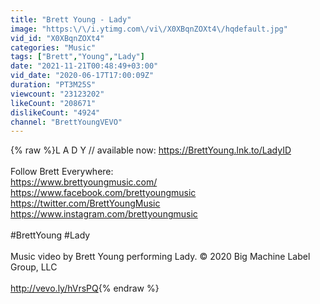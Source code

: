 ```yaml
---
title: "Brett Young - Lady"
image: "https:\/\/i.ytimg.com\/vi\/X0XBqnZOXt4\/hqdefault.jpg"
vid_id: "X0XBqnZOXt4"
categories: "Music"
tags: ["Brett","Young","Lady"]
date: "2021-11-21T00:48:49+03:00"
vid_date: "2020-06-17T17:00:09Z"
duration: "PT3M25S"
viewcount: "23123202"
likeCount: "208671"
dislikeCount: "4924"
channel: "BrettYoungVEVO"
---
```

{% raw %}L A D Y // available now: <a rel="nofollow" target="blank" href="https://BrettYoung.lnk.to/LadyID">https://BrettYoung.lnk.to/LadyID</a><br /><br />Follow Brett Everywhere:<br /><a rel="nofollow" target="blank" href="https://www.brettyoungmusic.com/">https://www.brettyoungmusic.com/</a><br /><a rel="nofollow" target="blank" href="https://www.facebook.com/brettyoungmusic">https://www.facebook.com/brettyoungmusic</a><br /><a rel="nofollow" target="blank" href="https://twitter.com/BrettYoungMusic">https://twitter.com/BrettYoungMusic</a><br /><a rel="nofollow" target="blank" href="https://www.instagram.com/brettyoungmusic">https://www.instagram.com/brettyoungmusic</a><br /><br />#BrettYoung #Lady<br /><br />Music video by Brett Young performing Lady. © 2020 Big Machine Label Group, LLC<br /><br /><a rel="nofollow" target="blank" href="http://vevo.ly/hVrsPQ">http://vevo.ly/hVrsPQ</a>{% endraw %}
